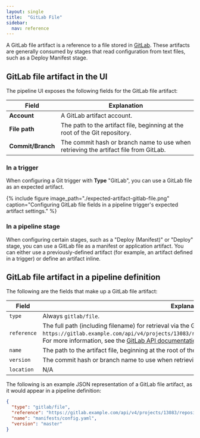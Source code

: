 ```yaml
---
layout: single
title:  "GitLab File"
sidebar:
  nav: reference
---
```




A GitLab file artifact is a reference to a file stored in
[GitLab](https://gitlab.com). These artifacts are generally consumed by stages
that read configuration from text files, such as a Deploy Manifest stage.

## GitLab file artifact in the UI

The pipeline UI exposes the following fields for the GitLab file artifact:

<table>
  <thead>
    <tr>
      <th>Field</th>
      <th>Explanation</th>
    </tr>
  </thead>
  <tbody>
    <tr>
      <td><strong>Account</strong></td>
      <td>A GitLab artifact account.</td>
    </tr>
    <tr>
      <td><strong>File path</strong></td>
      <td>The path to the artifact file, beginning at the root of the Git repository.</td>
    </tr>
    <tr>
      <td><strong>Commit/Branch</strong></td>
      <td>The commit hash or branch name to use when retrieving the artifact file from GitLab.</td>
    </tr>
  </tbody>
</table>

### In a trigger

When configuring a Git trigger with __Type__ "GitLab", you can use a GitLab file
as an expected artifact.

{%
  include
  figure
  image_path="./expected-artifact-gitlab-file.png"
  caption="Configuring GitLab file fields in a pipeline trigger's expected
           artifact settings."
%}

### In a pipeline stage

When configuring certain stages, such as a "Deploy (Manifest)" or "Deploy"
stage, you can use a GitLab file as a manifest or application artifact. You can
either use a previously-defined artifact (for example, an artifact defined in a
trigger) or define an artifact inline.

## GitLab file artifact in a pipeline definition

The following are the fields that make up a GitLab file artifact:

| Field | Explanation |
|-|-----------|
| `type` | Always `gitlab/file`. |
| `reference` |  The full path (including filename) for retrieval via the GitLab API. Example: `https://gitlab.example.com/api/v4/projects/13083/repository/files/manifests%2Fconfig%2Eyaml/raw`. For more information, see the [GitLab API documentation](https://docs.gitlab.com/ee/api/repository_files.html#get-raw-file-from-repository). |
| `name` | The path to the artifact file, beginning at the root of the Git repository. Example: `path/to/file.yml`. |
| `version` | The commit hash or branch name to use when retrieving the artifact file from GitLab. |
| `location` | N/A |

The following is an example JSON representation of a GitLab file artifact, as it
would appear in a pipeline definition:

```json
{
  "type": "gitlab/file",
  "reference": "https://gitlab.example.com/api/v4/projects/13083/repository/files/manifests%2Fconfig%2Eyaml/raw",
  "name": "manifests/config.yaml",
  "version": "master"
}
```
